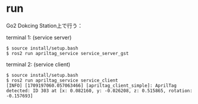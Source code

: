 
# run

Go2 Dokcing Station上で行う：

terminal 1: (service server)
```
$ source install/setup.bash
$ ros2 run apriltag_service service_server_gst
```

terminal 2: (service client)
```
$ source install/setup.bash
$ ros2 run apriltag_service service_client 
[INFO] [1709197060.057063466] [apriltag_client_simple]: AprilTag detected: ID 303 at [x: 0.082160, y: -0.026208, z: 0.515865, rotation: -0.157693]
```
